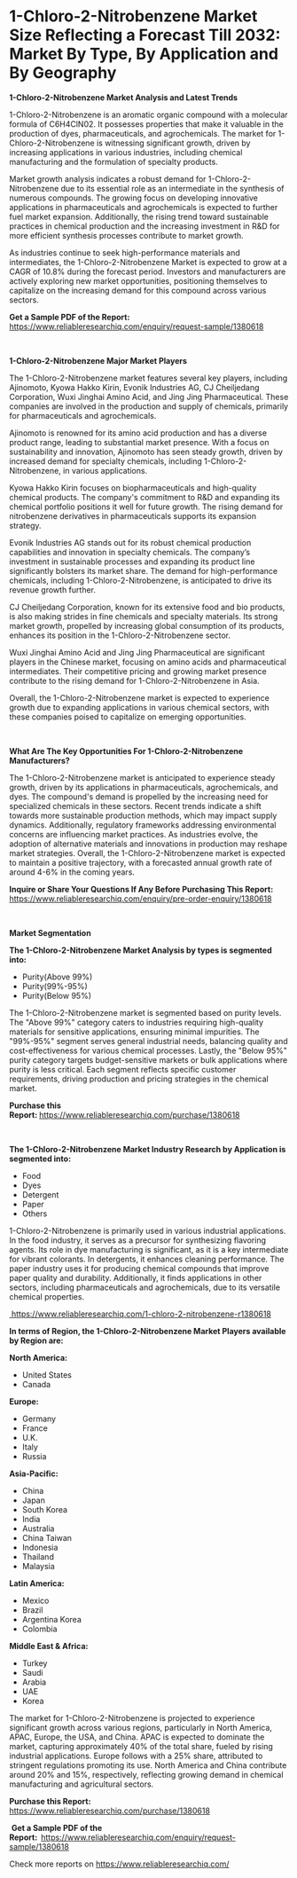 <p><h1>1-Chloro-2-Nitrobenzene Market Size Reflecting a Forecast Till 2032: Market By Type, By Application and By Geography</h1></p><p><strong>1-Chloro-2-Nitrobenzene Market Analysis and Latest Trends</strong></p>
<p><p>1-Chloro-2-Nitrobenzene is an aromatic organic compound with a molecular formula of C6H4ClN02. It possesses properties that make it valuable in the production of dyes, pharmaceuticals, and agrochemicals. The market for 1-Chloro-2-Nitrobenzene is witnessing significant growth, driven by increasing applications in various industries, including chemical manufacturing and the formulation of specialty products.</p><p>Market growth analysis indicates a robust demand for 1-Chloro-2-Nitrobenzene due to its essential role as an intermediate in the synthesis of numerous compounds. The growing focus on developing innovative applications in pharmaceuticals and agrochemicals is expected to further fuel market expansion. Additionally, the rising trend toward sustainable practices in chemical production and the increasing investment in R&D for more efficient synthesis processes contribute to market growth.</p><p>As industries continue to seek high-performance materials and intermediates, the 1-Chloro-2-Nitrobenzene Market is expected to grow at a CAGR of 10.8% during the forecast period. Investors and manufacturers are actively exploring new market opportunities, positioning themselves to capitalize on the increasing demand for this compound across various sectors.</p></p>
<p><strong>Get a Sample PDF of the Report:&nbsp;</strong> <a href="https://www.reliableresearchiq.com/enquiry/request-sample/1380618?utm_campaign=2983&utm_medium=2&utm_source=Github&utm_content=ia&utm_term=02042025&utm_id=1-chloro-2-nitrobenzene">https://www.reliableresearchiq.com/enquiry/request-sample/1380618</a></p>
<p>&nbsp;</p>
<p><strong>1-Chloro-2-Nitrobenzene Major Market Players</strong></p>
<p><p>The 1-Chloro-2-Nitrobenzene market features several key players, including Ajinomoto, Kyowa Hakko Kirin, Evonik Industries AG, CJ Cheiljedang Corporation, Wuxi Jinghai Amino Acid, and Jing Jing Pharmaceutical. These companies are involved in the production and supply of chemicals, primarily for pharmaceuticals and agrochemicals.</p><p>Ajinomoto is renowned for its amino acid production and has a diverse product range, leading to substantial market presence. With a focus on sustainability and innovation, Ajinomoto has seen steady growth, driven by increased demand for specialty chemicals, including 1-Chloro-2-Nitrobenzene, in various applications.</p><p>Kyowa Hakko Kirin focuses on biopharmaceuticals and high-quality chemical products. The company's commitment to R&D and expanding its chemical portfolio positions it well for future growth. The rising demand for nitrobenzene derivatives in pharmaceuticals supports its expansion strategy.</p><p>Evonik Industries AG stands out for its robust chemical production capabilities and innovation in specialty chemicals. The company’s investment in sustainable processes and expanding its product line significantly bolsters its market share. The demand for high-performance chemicals, including 1-Chloro-2-Nitrobenzene, is anticipated to drive its revenue growth further.</p><p>CJ Cheiljedang Corporation, known for its extensive food and bio products, is also making strides in fine chemicals and specialty materials. Its strong market growth, propelled by increasing global consumption of its products, enhances its position in the 1-Chloro-2-Nitrobenzene sector.</p><p>Wuxi Jinghai Amino Acid and Jing Jing Pharmaceutical are significant players in the Chinese market, focusing on amino acids and pharmaceutical intermediates. Their competitive pricing and growing market presence contribute to the rising demand for 1-Chloro-2-Nitrobenzene in Asia.</p><p>Overall, the 1-Chloro-2-Nitrobenzene market is expected to experience growth due to expanding applications in various chemical sectors, with these companies poised to capitalize on emerging opportunities.</p></p>
<p>&nbsp;</p>
<p><strong>What Are The Key Opportunities For 1-Chloro-2-Nitrobenzene Manufacturers?</strong></p>
<p><p>The 1-Chloro-2-Nitrobenzene market is anticipated to experience steady growth, driven by its applications in pharmaceuticals, agrochemicals, and dyes. The compound's demand is propelled by the increasing need for specialized chemicals in these sectors. Recent trends indicate a shift towards more sustainable production methods, which may impact supply dynamics. Additionally, regulatory frameworks addressing environmental concerns are influencing market practices. As industries evolve, the adoption of alternative materials and innovations in production may reshape market strategies. Overall, the 1-Chloro-2-Nitrobenzene market is expected to maintain a positive trajectory, with a forecasted annual growth rate of around 4-6% in the coming years.</p></p>
<p><strong>Inquire or Share Your Questions If Any Before Purchasing This Report:</strong> <a href="https://www.reliableresearchiq.com/enquiry/pre-order-enquiry/1380618?utm_campaign=2983&utm_medium=2&utm_source=Github&utm_content=ia&utm_term=02042025&utm_id=1-chloro-2-nitrobenzene">https://www.reliableresearchiq.com/enquiry/pre-order-enquiry/1380618</a></p>
<p>&nbsp;</p>
<p><strong>Market Segmentation</strong></p>
<p><strong>The 1-Chloro-2-Nitrobenzene Market Analysis by types is segmented into:</strong></p>
<p><ul><li>Purity(Above 99%)</li><li>Purity(99%-95%)</li><li>Purity(Below 95%)</li></ul></p>
<p><p>The 1-Chloro-2-Nitrobenzene market is segmented based on purity levels. The "Above 99%" category caters to industries requiring high-quality materials for sensitive applications, ensuring minimal impurities. The "99%-95%" segment serves general industrial needs, balancing quality and cost-effectiveness for various chemical processes. Lastly, the "Below 95%" purity category targets budget-sensitive markets or bulk applications where purity is less critical. Each segment reflects specific customer requirements, driving production and pricing strategies in the chemical market.</p></p>
<p><strong>Purchase this Report:&nbsp;</strong><a href="https://www.reliableresearchiq.com/purchase/1380618?utm_campaign=2983&utm_medium=2&utm_source=Github&utm_content=ia&utm_term=02042025&utm_id=1-chloro-2-nitrobenzene">https://www.reliableresearchiq.com/purchase/1380618</a></p>
<p>&nbsp;</p>
<p><strong>The 1-Chloro-2-Nitrobenzene Market Industry Research by Application is segmented into:</strong></p>
<p><ul><li>Food</li><li>Dyes</li><li>Detergent</li><li>Paper</li><li>Others</li></ul></p>
<p><p>1-Chloro-2-Nitrobenzene is primarily used in various industrial applications. In the food industry, it serves as a precursor for synthesizing flavoring agents. Its role in dye manufacturing is significant, as it is a key intermediate for vibrant colorants. In detergents, it enhances cleaning performance. The paper industry uses it for producing chemical compounds that improve paper quality and durability. Additionally, it finds applications in other sectors, including pharmaceuticals and agrochemicals, due to its versatile chemical properties.</p></p>
<p><a href="https://www.reliableresearchiq.com/1-chloro-2-nitrobenzene-r1380618?utm_campaign=2983&utm_medium=2&utm_source=Github&utm_content=ia&utm_term=02042025&utm_id=1-chloro-2-nitrobenzene">&nbsp;https://www.reliableresearchiq.com/1-chloro-2-nitrobenzene-r1380618</a></p>
<p><strong>In terms of Region, the 1-Chloro-2-Nitrobenzene Market Players available by Region are:</strong></p>
<p>
    <p> <strong> North America: </strong>
        <ul>
            <li>United States</li>
            <li>Canada</li>
        </ul>
        </p> 
    <p> <strong> Europe: </strong>
        <ul>
            <li>Germany</li>
            <li>France</li>
            <li>U.K.</li>
            <li>Italy</li>
            <li>Russia</li>
        </ul>
        </p> 
    <p> <strong> Asia-Pacific: </strong>
        <ul>
            <li>China</li>
            <li>Japan</li>
            <li>South Korea</li>
            <li>India</li>
            <li>Australia</li>
            <li>China Taiwan</li>
            <li>Indonesia</li>
            <li>Thailand</li>
            <li>Malaysia</li>
        </ul>
        </p> 
    <p> <strong> Latin America: </strong>
        <ul>
            <li>Mexico</li>
            <li>Brazil</li>
            <li>Argentina Korea</li>
            <li>Colombia</li>
        </ul>
        </p> 
    <p> <strong> Middle East & Africa: </strong>
        <ul>
            <li>Turkey</li>
            <li>Saudi</li>
            <li>Arabia</li>
            <li>UAE</li>
            <li>Korea</li>
        </ul>
    </p>
    </p>
<p><p>The market for 1-Chloro-2-Nitrobenzene is projected to experience significant growth across various regions, particularly in North America, APAC, Europe, the USA, and China. APAC is expected to dominate the market, capturing approximately 40% of the total share, fueled by rising industrial applications. Europe follows with a 25% share, attributed to stringent regulations promoting its use. North America and China contribute around 20% and 15%, respectively, reflecting growing demand in chemical manufacturing and agricultural sectors.</p></p>
<p><strong>Purchase this Report: </strong><a href="https://www.reliableresearchiq.com/purchase/1380618?utm_campaign=2983&utm_medium=2&utm_source=Github&utm_content=ia&utm_term=02042025&utm_id=1-chloro-2-nitrobenzene">https://www.reliableresearchiq.com/purchase/1380618</a></p>
<p>&nbsp;<strong>Get a Sample PDF of the Report:&nbsp;&nbsp;</strong><a href="https://www.reliableresearchiq.com/enquiry/request-sample/1380618?utm_campaign=2983&utm_medium=2&utm_source=Github&utm_content=ia&utm_term=02042025&utm_id=1-chloro-2-nitrobenzene">https://www.reliableresearchiq.com/enquiry/request-sample/1380618</a></p>
<p><strong></strong></p>
<p>Check more reports on <a href="https://www.reliableresearchiq.com/?utm_campaign=2983&utm_medium=2&utm_source=Github&utm_content=ia&utm_term=02042025&utm_id=1-chloro-2-nitrobenzene">https://www.reliableresearchiq.com/</a></p>